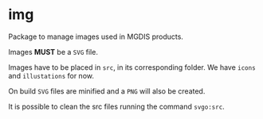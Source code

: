 # img

Package to manage images used in MGDIS products.

Images **MUST** be a `SVG` file.

Images have to be placed in `src`, in its corresponding folder. We have `icons` and `illustations` for now.

On build `SVG` files are minified and a `PNG` will also be created.

It is possible to clean the src files running the command `svgo:src`.
